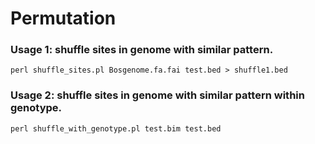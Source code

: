 # Permutation


### Usage 1: shuffle sites in genome with similar pattern.
 
 `perl shuffle_sites.pl Bosgenome.fa.fai test.bed > shuffle1.bed`

 
### Usage 2: shuffle sites in genome with similar pattern within genotype.
 
 `perl shuffle_with_genotype.pl test.bim test.bed`
